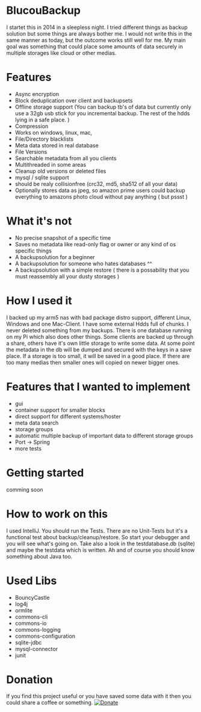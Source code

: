# BlucouBackup
I startet this in 2014 in a sleepless night. I tried different things as backup solution but some things are always bother me. I would not write this in the same manner as today, but the outcome works still well for me. My main goal was something that could place some amounts of data securely in multiple storages like cloud or other medias.

# Features
* Async encryption
* Block deduplication over client and backupsets
* Offline storage support (You can backup tb's of data but currently only use a 32gb usb stick for you incremental backup. The rest of the hdds lying in a safe place. )  
* Compression
* Works on windows, linux, mac, 
* File/Directory blacklists
* Meta data stored in real database
* File Versions
* Searchable metadata from all you clients
* Multithreaded in some areas
* Cleanup old versions or deleted files
* mysql / sqlite support
* should be realy collisionfree (crc32, md5, sha512 of all your data)
* Optionally stores data as jpeg, so amazon prime users could backup everything to amazons photo cloud without pay anything ( but pssst )
# What it's not
* No precise snapshot of a specific time
* Saves no metadata like read-only flag or owner or any kind of os specific things
* A backupsolution for a beginner
* A backupsolution for someone who hates databases ^^
* A backupsolution with a simple restore ( there is a possability that you must reassembly all your dusty storages )

# How I used it
I backed up my arm5 nas with bad package distro support, different Linux, Windows and one Mac-Client. I have some external Hdds full of chunks. I never deleted something from my backups. There is one database running on my Pi which also does other things. Some clients are backed up through a share, others have it's own little storage to write some data. At some point the metadata in the db will be dumped and secured with the keys in a save place. If a storage is too small, it will be saved in a good place. If there are too many medias then smaller ones will copied on newer bigger ones.

# Features that I wanted to implement 
* gui
* container support for smaller blocks
* direct support for different systems/hoster
* meta data search
* storage groups
* automatic multiple backup of important data to different storage groups
* Port -> Spring
* more tests

# Getting started
comming soon 

# How to work on this
I used IntelliJ. You should run the Tests. There are no Unit-Tests but it's a functional test about backup/cleanup/restore. So start your debugger and you will see what's going on. Take also a look in the testdatabase.db (sqlite) and maybe the testdata which is written. Ah and of course you should know something about Java too.

# Used Libs
* BouncyCastle
* log4j
* ormlite
* commons-cli
* commons-io
* commons-logging
* commons-configuration
* sqlite-jdbc
* mysql-connector
* junit

# Donation
If you find this project useful or you have saved some data with it then you could share a coffee or something. 
[![Donate](https://img.shields.io/badge/Donate-PayPal-green.svg)](https://www.paypal.me/BeckFlorian)
